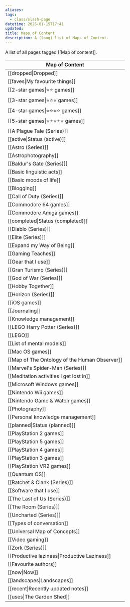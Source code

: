```yaml
---
aliases: 
tags:
  - class/slash-page
datetime: 2025-01-15T17:41
updated: 
title: Maps of Content
description: A (long) list of Maps of Content.
---
```

A list of all pages tagged [[Map of content]].

<!-- QueryToSerialize: table without id link(file.link, title) as "Map of Content" from #class/map and "Public" sort "Map of Content" -->
<!-- SerializedQuery: table without id link(file.link, title) as "Map of Content" from #class/map and "Public" sort "Map of Content" -->

| Map of Content                                                                                           |
| -------------------------------------------------------------------------------------------------------- |
| [[dropped\|Dropped]]                                                                           |
| [[faves\|My favourite things]]                                                                 |
| [[2-star games\|⭐️⭐️ games]]                                                             |
| [[3-star games\|⭐️⭐️⭐️ games]]                                                           |
| [[4-star games\|⭐️⭐️⭐️⭐️ games]]                                                         |
| [[5-star games\|⭐️⭐️⭐️⭐️⭐️ games]]                                                       |
| [[A Plague Tale (Series)]]                                       |
| [[active\|Status (active)]]                                                              |
| [[Astro (Series)]]                                                       |
| [[Astrophotography]]                                                   |
| [[Baldur's Gate (Series)]]                                       |
| [[Basic linguistic acts]]                                         |
| [[Basic moods of life]]                                             |
| [[Blogging]]                                                                   |
| [[Call of Duty (Series)]]                                         |
| [[Commodore 64 games]]                                               |
| [[Commodore Amiga games]]                                         |
| [[completed\|Status (completed)]]                                                        |
| [[Diablo (Series)]]                                                     |
| [[Elite (Series)]]                                                       |
| [[Expand my Way of Being]]                                       |
| [[Gaming Teaches]]                                                       |
| [[Gear that I use]]                                                     |
| [[Gran Turismo (Series)]]                                         |
| [[God of War (Series)]]                                             |
| [[Hobby Together]]                                                       |
| [[Horizon (Series)]]                                                   |
| [[iOS games]]                                                                 |
| [[Journaling]]                                                               |
| [[Knowledge management]]                                           |
| [[LEGO Harry Potter (Series)]]                               |
| [[LEGO]]                                                                           |
| [[List of mental models]]                                         |
| [[Mac OS games]]                                                           |
| [[Map of The Ontology of the Human Observer]] |
| [[Marvel's Spider-Man (Series)]]                           |
| [[Meditation activities I get lost in]]             |
| [[Microsoft Windows games]]                                     |
| [[Nintendo Wii games]]                                               |
| [[Nintendo Game & Watch games]]                             |
| [[Photography]]                                                             |
| [[Personal knowledge management]]                         |
| [[planned\|Status (planned)]]                                                            |
| [[PlayStation 2 games]]                                             |
| [[PlayStation 5 games]]                                             |
| [[PlayStation 4 games]]                                             |
| [[PlayStation 3 games]]                                             |
| [[PlayStation VR2 games]]                                         |
| [[Quantum OS]]                                                               |
| [[Ratchet & Clank (Series)]]                                   |
| [[Software that I use]]                                             |
| [[The Last of Us (Series)]]                                     |
| [[The Room (Series)]]                                                 |
| [[Uncharted (Series)]]                                               |
| [[Types of conversation]]                                         |
| [[Universal Map of Concepts]]                                 |
| [[Video gaming]]                                                           |
| [[Zork (Series)]]                                                         |
| [[Productive laziness\|Productive Laziness]]                                             |
| [[Favourite authors]]                                                 |
| [[now\|Now]]                                                                                   |
| [[landscapes\|Landscapes]]                                                                     |
| [[recent\|Recently updated notes]]                                                             |
| [[uses\|The Garden Shed]]                                                                      |
<!-- SerializedQuery END -->
